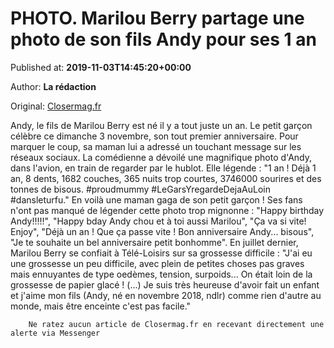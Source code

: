 
# PHOTO. Marilou Berry partage une photo de son fils Andy pour ses 1 an

Published at: **2019-11-03T14:45:20+00:00**

Author: **La rédaction**

Original: [Closermag.fr](https://www.closermag.fr/people/photo-marilou-berry-partage-une-photo-de-son-fils-andy-pour-ses-1-an-1043814)

Andy, le fils de Marilou Berry est né il y a tout juste un an. Le petit garçon célèbre ce dimanche 3 novembre, son tout premier anniversaire. Pour marquer le coup, sa maman lui a adressé un touchant message sur les réseaux sociaux.
La comédienne a dévoilé une magnifique photo d'Andy, dans l'avion, en train de regarder par le hublot. Elle légende : "1 an ! Déjà 1 an, 8 dents, 1682 couches, 365 nuits trop courtes, 3746000 sourires et des tonnes de bisous. #proudmummy #LeGarsYregardeDejaAuLoin #dansleturfu." En voilà une maman gaga de son petit garçon ! Ses fans n'ont pas manqué de légender cette photo trop mignonne : "Happy birthday Andy!!!!!", "Happy bday Andy chou et à toi aussi Marilou", "Ça va si vite! Enjoy", "Déjà un an ! Que ça passe vite ! Bon anniversaire Andy... bisous", "Je te souhaite un bel anniversaire petit bonhomme".
En juillet dernier, Marilou Berry se confiait à Télé-Loisirs sur sa grossesse difficile : "J'ai eu une grossesse un peu difficile, avec plein de petites choses pas graves mais ennuyantes de type oedèmes, tension, surpoids... On était loin de la grossesse de papier glacé ! (...) Je suis très heureuse d'avoir fait un enfant et j'aime mon fils (Andy, né en novembre 2018, ndlr) comme rien d'autre au monde, mais être enceinte c'est pas facile."

        Ne ratez aucun article de Closermag.fr en recevant directement une alerte via Messenger
      
